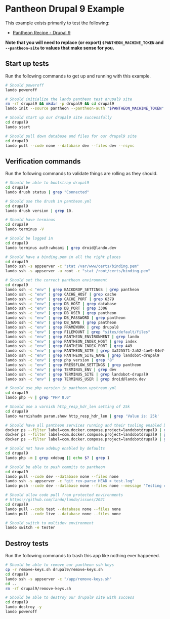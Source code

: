Pantheon Drupal 9 Example
=========================

This example exists primarily to test the following:

* [Pantheon Recipe - Drupal 9](https://docs.devwithlando.io/tutorials/pantheon.html)

**Note that you will need to replace (or export) `$PANTHEON_MACHINE_TOKEN` and `--pantheon-site` to values that make sense for you.**

Start up tests
--------------

Run the following commands to get up and running with this example.

```bash
# Should poweroff
lando poweroff

# Should initialize the lando pantheon test drupal9 site
rm -rf drupal9 && mkdir -p drupal9 && cd drupal9
lando init --source pantheon --pantheon-auth "$PANTHEON_MACHINE_TOKEN" --pantheon-site landobot-drupal9

# Should start up our drupal9 site successfully
cd drupal9
lando start

# Should pull down database and files for our drupal9 site
cd drupal9
lando pull --code none --database dev --files dev --rsync
```

Verification commands
---------------------

Run the following commands to validate things are rolling as they should.

```bash
# Should be able to bootstrap drupal9
cd drupal9
lando drush status | grep "Connected"

# Should use the drush in pantheon.yml
cd drupal9
lando drush version | grep 10.

# Should have terminus
cd drupal9
lando terminus -V

# Should be logged in
cd drupal9
lando terminus auth:whoami | grep droid@lando.dev

# Should have a binding.pem in all the right places
cd drupal9
lando ssh -s appserver -c "stat /var/www/certs/binding.pem"
lando ssh -s appserver -u root -c "stat /root/certs/binding.pem"

# Should set the correct pantheon environment
cd drupal9
lando ssh -c "env" | grep BACKDROP_SETTINGS | grep pantheon
lando ssh -c "env" | grep CACHE_HOST | grep cache
lando ssh -c "env" | grep CACHE_PORT | grep 6379
lando ssh -c "env" | grep DB_HOST | grep database
lando ssh -c "env" | grep DB_PORT | grep 3306
lando ssh -c "env" | grep DB_USER | grep pantheon
lando ssh -c "env" | grep DB_PASSWORD | grep pantheon
lando ssh -c "env" | grep DB_NAME | grep pantheon
lando ssh -c "env" | grep FRAMEWORK | grep drupal8
lando ssh -c "env" | grep FILEMOUNT | grep "sites/default/files"
lando ssh -c "env" | grep PANTHEON_ENVIRONMENT | grep lando
lando ssh -c "env" | grep PANTHEON_INDEX_HOST | grep index
lando ssh -c "env" | grep PANTHEON_INDEX_PORT | grep 449
lando ssh -c "env" | grep PANTHEON_SITE | grep 3a225571-2a52-4ae9-84e7-ef54037ac66c
lando ssh -c "env" | grep PANTHEON_SITE_NAME | grep landobot-drupal9
lando ssh -c "env" | grep php_version | grep "8"
lando ssh -c "env" | grep PRESSFLOW_SETTINGS | grep pantheon
lando ssh -c "env" | grep TERMINUS_ENV | grep dev
lando ssh -c "env" | grep TERMINUS_SITE | grep landobot-drupal9
lando ssh -c "env" | grep TERMINUS_USER | grep droid@lando.dev

# Should use php version in pantheon.upstream.yml
cd drupal9
lando php -v | grep "PHP 8.0"

# Should use a varnish http_resp_hdr_len setting of 25k
cd drupal9
lando varnishadm param.show http_resp_hdr_len | grep 'Value is: 25k'

# Should have all pantheon services running and their tooling enabled by defaults
docker ps --filter label=com.docker.compose.project=landobotdrupal9 | grep landobotdrupal9_appserver_nginx_1
docker ps --filter label=com.docker.compose.project=landobotdrupal9 | grep landobotdrupal9_appserver_1
docker ps --filter label=com.docker.compose.project=landobotdrupal9 | grep landobotdrupal9_database_1

# Should not have xdebug enabled by defaults
cd drupal9
lando php -m | grep xdebug || echo $? | grep 1

# Should be able to push commits to pantheon
cd drupal9
lando pull --code dev --database none --files none
lando ssh -s appserver -c "git rev-parse HEAD > test.log"
lando push --code dev --database none --files none --message "Testing commit $(git rev-parse HEAD)"

# Should allow code pull from protected environments
# https://github.com/lando/lando/issues/2021
cd drupal9
lando pull --code test --database none --files none
lando pull --code live --database none --files none

# Should switch to multidev environment
lando switch -e tester
```

Destroy tests
-------------

Run the following commands to trash this app like nothing ever happened.

```bash
# Should be able to remove our pantheon ssh keys
cp -r remove-keys.sh drupal9/remove-keys.sh
cd drupal9
lando ssh -s appserver -c "/app/remove-keys.sh"
cd ..
rm -rf drupal9/remove-keys.sh

# Should be able to destroy our drupal9 site with success
cd drupal9
lando destroy -y
lando poweroff
```
